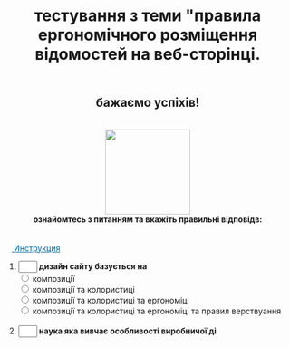 
<link rel="stylesheet" type="text/css" href="style.css">
</head>
<body background="img/fon.jpd">
<header>
<center><h1>тестування з теми "правила ергономічного розміщення відомостей на веб-сторінці.</h1></center>
</header>
<div id="leftblock">
<center><h2>бажаємо успіхів!</h2><br>
<img src="img/test.png" width="150px"></center>
</div>
<div id="infopage">
<center><b>ознайомтесь з питанням та вкажіть правильні відповідв:</b></center><br/><br/>
&nbsp;&nbsp;&nbsp;<span style="color:#006699;text-decoration:underline;cursor:pointer;" onclick="document.getElementById('instruction').style.display = showhide(document.getElementById('instruction').style.display)">
Инструкция</span>
 <br/>
<div id="instruction" style="display: none; width: 100%;">
<ul>
<li>Выберите один из вариантов в каждом из 4 вопросов;</li>
<li>Нажмите на кнопку "Показать результат";</li>
<li>Скрипт не покажет результат, пока Вы не ответите на все вопросы;</li>
<li>Загляните в окно рядом с номером задания. Если ответ правильный, то там (+). Если Вы ошиблись, там (-).</li>
<li>За каждый правильный ответ начисляется 1 балл;</li>
<li>Оценки: менее 2 баллов - НЕУДОВЛЕТВОРИТЕЛЬНО, от 2 но менее 3 - УДОВЛЕТВОРИТЕЛЬНО, 3 и менее 4 - ХОРОШО, 4 - ОТЛИЧНО;</li>
<li>Чтобы сбросить результат тестирования, нажать кнопку "Сбросить ответы";</li>
</ul>
</div>
<form name="test"><ol>
<li><INPUT type="text" size="1" value="" name="T1"/><b> дизайн сайту базується на</b><br/>
<input type="radio" value="0" name="Q1"/> композиції<br />
<input type="radio" value="1" name="Q1"/> композиції та колористиці<br />
<input type="radio" value="2" name="Q1"/> композиції та колористиці та ергономіці<br />
<input type="radio" value="3" name="Q1"/> композиції та колористиці та ергономіці та правил верствуання<br />
<br/></li><li><INPUT type="text" size="1" value="" name="T2"/><b> наука яка вивчає особливості виробничої ді
